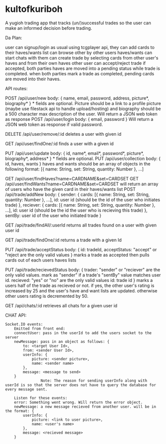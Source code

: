 # kultofkuriboh
A yugioh trading app that tracks (un/)successful trades so the user can make an informed decision before trading.


Da Plan:

user can signup/login as usual
using tcgplayer api, they can add cards to their haves/wants list
can browse other by other users haves/wants
can start chats with them
can create trade by selecting cards from other user's haves and from their own haves
other user can accept/reject trade
if accepted, both parties haves are moved into a pending status while trade is completed.
when both parties mark a trade as completed, pending cards are moved into their haves.

API routes:

POST /api/user/new
    body: {
        name,
        email,
        password,
        address,
        picture*,
        biography*
    }
    * fields are optional. Picture should be a link to a profile picture (maybe use filestack api to handle upload/hosting) and biography should be a 500 character max description of the user.
    Will return a JSON web token as response
POST /api/user/login
    body: {
        email,
        password
    }
    Will return a JSON web token as response if valid password.

DELETE /api/user/remove/:id
    deletes a user with given id

GET /api/user/findOne/:id
    finds a user with a given id

PUT /api/user/update
    body: {
        id,
        name*,
        email*,
        password*,
        picture*,
        biography*,
        address*
    }
    * fields are optional.
PUT /api/user/collection 
    body: {
        id,
        haves,
        wants
    }
    haves and wants should be an array of objects in the following format: 
    [{
        name: String,
        set: String,
        quantity: Number
    }, ...]

GET /api/user/findHaves?name=CARDNAME&set=CARDSET
GET /api/user/findWants?name=CARDNAME&set=CARDSET
    will return an array of users who have the given card in their haves/wants list
POST /api/trade/addNew
    body: {
        sender: {
            cards: [{
                name: String,
                set: String,
                quantity: Number
            }, ...],
            id: user id (should be the id of the user who initiates trade)
        },
        reciever: {
            cards: [{
                name: String,
                set: String,
                quantity: Number
            }, ...],
            id: user id (should be the id the user who is recieving this trade)
        },
        sentBy: user id of the user who initiated trade
    }

GET /api/trade/findAll/:userId
    returns all trades found on a user with given user id

GET /api/trade/findOne/:id 
    returns a trade with a given Id

PUT /api/trade/acceptStatus
    body: {
        id: tradeId,
        acceptStatus: "accept" or "reject are the only valid values
    }
    marks a trade as accepted then pulls cards out of each users haves lists

PUT /api/trade/recievedStatus
    body: {
        trader: "sender" or "reciever" are the only valid values. mark as "sender" if a trade's "sentBy" value matches user id.
        recieved: "yes" or "no" are the only valid values
        id: trade id
    }
    marks a users half of the trade as recieved or not. if yes, the other user's rating is increased by 25 and the user's have and want lists are updated. otherwise other users rating is decremented by 50.

GET /api/chats/:id
    retrieves all chats for a given user id



CHAT API:

    Socket.IO events:
        Emitted from front end:
        connectUser: pass in the userId to add the users socket to the server
        newMessage: pass in an object as follows: {
            to: <target User Id>,
            from: <sender User Id>,
            userInfo: {
                picture: <sender picture>,
                name: <sender name>
            },
            message: <message to send>
        }
                    Note: The reason for sending userInfo along with userId is so that the server does not have to query the database for every message sent.
        
        Listen for these events:
        error: Something went wrong. Will return the error object.
        newMessage: a new message recieved from another user. will be in the format: {
            userInfo: {
                picture: <link to user picture>,
                name: <user's name>
            },
            message: <recieved message>
        }
